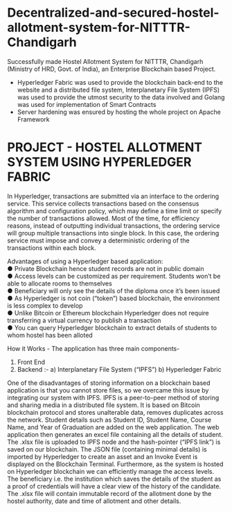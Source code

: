 # Decentralized-and-secured-hostel-allotment-system-for-NITTTR-Chandigarh
Successfully made Hostel Allotment System for NITTTR, Chandigarh (Ministry of HRD, Govt. of India), an Enterprise Blockchain based Project.
- Hyperledger Fabric was used to provide the blockchain back-end to the website and a distributed file system, Interplanetary File System (IPFS) was used to provide the utmost security to the data involved and Golang was used for implementation of Smart Contracts
- Server hardening was ensured by hosting the whole project on Apache Framework

# PROJECT - HOSTEL ALLOTMENT SYSTEM USING HYPERLEDGER FABRIC
In Hyperledger, transactions are submitted via an interface to the ordering service. This service collects transactions based on the consensus algorithm and configuration policy, which may define a time limit or specify the number of transactions allowed. Most of the time, for efficiency reasons, instead of outputting individual transactions, the ordering service will group multiple transactions into single block. In this case, the ordering service must impose and convey a deterministic ordering of the transactions within each block.

Advantages of using a Hyperledger based application:<br>
● Private Blockchain hence student records are not in public domain<br>
● Access levels can be customized as per requirement. Students won’t be able to allocate rooms to themselves<br>
● Beneficiary will only see the details of the diploma once it’s been issued<br>
● As Hyperledger is not coin (“token”) based blockchain, the environment is less complex to develop<br>
● Unlike Bitcoin or Ethereum blockchain Hyperledger does not require transferring a virtual currency to publish a transaction<br>
● You can query Hyperledger blockchain to extract details of students to whom hostel has been alloted<br>

How it Works -
The application has three main components-
1) Front End
2) Backend :-
a) Interplanetary File System (“IPFS”)
b) Hyperledger Fabric

One of the disadvantages of storing information on a blockchain based application is that you cannot store files, so we overcame this issue by integrating our system with IPFS. IPFS is a peer-to-peer method of storing and sharing media in a distributed file system. It is based on Bitcoin blockchain protocol and stores unalterable data, removes duplicates across the network. Student details such as Student ID, Student Name, Course Name, and Year of Graduation are added on the web application. The web application then generates an excel file containing all the details of student. The .xlsx file is uploaded to IPFS node and the hash-pointer (“IPFS link”) is saved on our blockchain. The JSON file (containing minimal details) is imported by Hyperledger to create an asset and an Invoke Event is displayed on the Blockchain Terminal. Furthermore, as the system is hosted on Hyperledger blockchain we can efficiently manage the access levels. The beneficiary i.e. the institution which saves the details of the student as a proof of credentials will have a clear view of the history of the candidate. The .xlsx file will contain immutable record of the allotment done by the hostel authority, date and time of allotment and other details.

